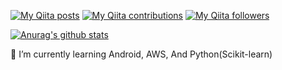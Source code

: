 [![My Qiita posts](https://qiita-badge.apiapi.app/s/c60evaporator/posts.svg)](http://qiita.com/c60evaporator)
[![My Qiita contributions](https://qiita-badge.apiapi.app/s/c60evaporator/contributions.svg)](http://qiita.com/c60evaporator)
[![My Qiita followers](https://qiita-badge.apiapi.app/s/c60evaporator/followers.svg)](http://qiita.com/c60evaporator)

[![Anurag's github stats](https://github-readme-stats.vercel.app/api?username=c60evaporator)](https://github.com/anuraghazra/github-readme-stats)

🌱 I’m currently learning Android, AWS, And Python(Scikit-learn)
